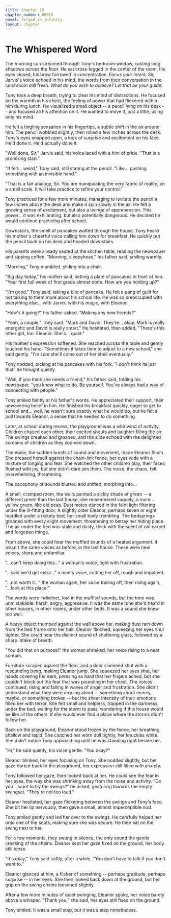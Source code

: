 ```yaml
---
title: Chapter 18
chapter_number: 00018
novel: forged_in_infinity
layout: chapter
---
```


# **The Whispered Word**

The morning sun streamed through Tony's bedroom window, casting long
shadows across the floor. He sat cross-legged in the center of the room,
his eyes closed, his brow furrowed in concentration. *Focus your intent,
Sir,* Jarvis's voice echoed in his mind, the words from their
conversation in the lunchroom still fresh. *What do you wish to achieve?
Let that be your guide.*

Tony took a deep breath, trying to clear his mind of distractions. He
focused on the warmth in his chest, the feeling of power that had
flickered within him during lunch. He visualized a small object -- a
pencil lying on his desk -- and focused all his attention on it. He
wanted to move it, just a little, using only his mind.

He felt a tingling sensation in his fingertips, a subtle shift in the
air around him. The pencil wobbled slightly, then rolled a few inches
across the desk. Tony's eyes snapped open, a look of surprise and
excitement on his face. He'd done it. He'd actually done it.

"Well done, Sir," Jarvis said, his voice laced with a hint of pride.
"That is a promising start."

"It felt... weird," Tony said, still staring at the pencil. "Like...
pushing something with an invisible hand."

"That is a fair analogy, Sir. You are manipulating the very fabric of
reality, on a small scale. It will take practice to refine your
control."

Tony practiced for a few more minutes, managing to levitate the pencil a
few inches above the desk and make it spin slowly in the air. He felt a
growing sense of excitement, but also a twinge of apprehension. This
power... it was exhilarating, but also potentially dangerous. He decided
he would continue practicing after school.

Downstairs, the smell of pancakes wafted through the house. Tony heard
his mother's cheerful voice calling him down for breakfast. He quickly
put the pencil back on his desk and headed downstairs.

His parents were already seated at the kitchen table, reading the
newspaper and sipping coffee. "Morning, sleepyhead," his father said,
smiling warmly.

"Morning," Tony mumbled, sliding into a chair.

"Big day today," his mother said, setting a plate of pancakes in front
of him. "Your first full week of first grade almost done. How are you
holding up?"

"I'm good," Tony said, taking a bite of pancake. He felt a pang of guilt
for not talking to them more about his school life. He was so
preoccupied with everything else... with Jarvis, with his magic, with
Eleanor.

"How's it going?" his father asked. "Making any new friends?"

"Yeah, a couple," Tony said. "Mark and David. They're... okay. Mark is
really energetic and David is really smart." He hesitated, then added,
"There's this other girl, too. Eleanor. She's... quiet."

His mother's expression softened. She reached across the table and
gently touched his hand. "Sometimes it takes time to adjust to a new
school," she said gently. "I'm sure she'll come out of her shell
eventually."

Tony nodded, picking at his pancakes with his fork. "I don\'t think its
just that" he thought quietly.

"Well, if you think she needs a friend," his father said, folding his
newspaper, "you know what to do. Be yourself. You've always had a way of
connecting with people."

Tony smiled faintly at his father's words. He appreciated their support,
their unwavering belief in him. He finished his breakfast quickly, eager
to get to school and... well, he wasn\'t sure exactly what he would do,
but he felt a pull towards Eleanor, a sense that he needed to do
something.

Later, at school during recess, the playground was a whirlwind of
activity. Children chased each other, their excited shouts and laughter
filling the air. The swings creaked and groaned, and the slide echoed
with the delighted screams of children as they zoomed down.

The noise, the sudden bursts of sound and movement, made Eleanor flinch.
She pressed herself against the chain-link fence, her eyes wide with a
mixture of longing and fear. She watched the other children play, their
faces flushed with joy, but she didn\'t dare join them. The noise, the
chaos, felt overwhelming, threatening.

The cacophony of sounds blurred and shifted, morphing into...

A small, cramped room, the walls painted a sickly shade of green -- a
different green than the last house, she remembered vaguely, a more...
yellow green, like old peas. Dust motes danced in the faint light
filtering under the ill-fitting door. A slightly older Eleanor, perhaps
seven or eight, huddled under a rickety bed, her small body trembling.
The bedsprings groaned with every slight movement, threatening to betray
her hiding place. The air under the bed was stale and dusty, thick with
the scent of old carpet and forgotten things.

From above, she could hear the muffled sounds of a heated argument. It
wasn't the same voices as before, in the last house. These were new
voices, sharp and unfamiliar.

"...can't keep doing this..." a woman's voice, tight with frustration.

"...said we'd get extra..." a man's voice, cutting her off, rough and
impatient.

"...not worth it..." the woman again, her voice trailing off, then
rising again, "...look at this place!"

The words were indistinct, lost in the muffled sounds, but the tone was
unmistakable: harsh, angry, aggressive. It was the same tone she'd heard
in other houses, in other rooms, under other beds. It was a sound she
knew too well.

A heavy object thumped against the wall above her, making dust rain down
from the bed frame onto her hair. Eleanor flinched, squeezing her eyes
shut tighter. She could hear the distinct sound of shattering glass,
followed by a sharp intake of breath.

"You did that on purpose!" the woman shrieked, her voice rising to a
near scream.

Furniture scraped against the floor, and a door slammed shut with a
resounding *bang*, making Eleanor jump. She squeezed her eyes shut, her
hands covering her ears, pressing so hard that her fingers ached, but
she couldn\'t block out the fear that was pounding in her chest. The
voices continued, rising and falling in waves of anger and frustration.
She didn\'t understand what they were arguing about -- something about
money, maybe, or something broken -- but the sheer intensity of their
emotions filled her with terror. She felt small and helpless, trapped in
the darkness under the bed, waiting for the storm to pass, wondering if
this house would be like all the others, if she would ever find a place
where the storms didn\'t follow her.

Back on the playground, Eleanor stood frozen by the fence, her breathing
shallow and rapid. She clutched her worn doll tightly, her knuckles
white. She didn\'t notice Tony approaching until he was standing right
beside her.

"Hi," he said quietly, his voice gentle. "You okay?"

Eleanor blinked, her eyes focusing on Tony. She nodded slightly, but her
gaze darted back to the playground, her expression still filled with
anxiety.

Tony followed her gaze, then looked back at her. He could see the fear
in her eyes, the way she was shrinking away from the noise and activity.
"Do you... want to try the swings?" he asked, gesturing towards the
empty swingset. "They're not too loud."

Eleanor hesitated, her gaze flickering between the swings and Tony's
face. She bit her lip nervously, then gave a small, almost imperceptible
nod.

Tony smiled gently and led her over to the swings. He carefully helped
her onto one of the seats, making sure she was secure. He then sat on
the swing next to her.

For a few moments, they swung in silence, the only sound the gentle
creaking of the chains. Eleanor kept her gaze fixed on the ground, her
body still tense.

"It's okay," Tony said softly, after a while. "You don't have to talk if
you don't want to."

Eleanor glanced at him, a flicker of something -- perhaps gratitude,
perhaps surprise -- in her eyes. She then looked back down at the
ground, but her grip on the swing chains loosened slightly.

After a few more minutes of quiet swinging, Eleanor spoke, her voice
barely above a whisper. "Thank you," she said, her eyes still fixed on
the ground.

Tony smiled. It was a small step, but it was a step nonetheless.
